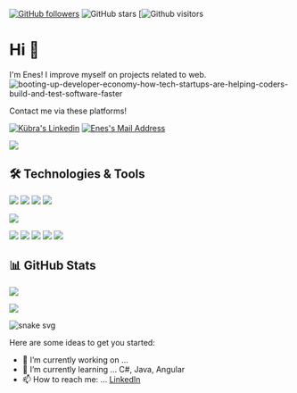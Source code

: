 [![GitHub followers](https://img.shields.io/github/followers/enescylnn?style=social)](https://github.com/enescylnn?tab=followers)
![GitHub stars](https://img.shields.io/github/stars/enescylnn?style=social)
[![Github visitors](https://visitor-badge.glitch.me/badge?page_id=enescylnn.visitor-badge.issue.1)


# Hi 👋
I'm Enes! I improve myself on projects related to web.
![booting-up-developer-economy-how-tech-startups-are-helping-coders-build-and-test-software-faster](https://user-images.githubusercontent.com/70946655/132948330-097113c0-1ebf-4104-9331-1564164a9872.gif)

Contact me via these platforms! 

  <a href="https://www.linkedin.com/in/enescylnn/" target="_blank" rel="nofollow"><img alt="Kübra's Linkedin" src="https://img.shields.io/badge/LinkedIn-0077B5?style=for-the-badge&logo=linkedin&logoColor=white" /></a>
  <a href="mailto:mustafaenesceylan49@gmail.com" target="_blank" rel="nofollow"><img alt="Enes's Mail Address" src="https://img.shields.io/badge/Gmail-D14836?style=for-the-badge&logo=gmail&logoColor=white" /></a>

<img src="https://img.shields.io/badge/GitHub-100000?style=for-the-badge&logo=github&logoColor=whitee"></img>
  
## 🛠 Technologies & Tools 
<img src="https://img.shields.io/badge/C%23-239120?style=for-the-badge&logo=c-sharp&logoColor=white"></img>
<img src="https://img.shields.io/badge/.NET-5C2D91?style=for-the-badge&logo=.net&logoColor=white"></img>
<img src="https://img.shields.io/badge/Java-ED8B00?style=for-the-badge&logo=java&logoColor=white"></img>
<img src="https://img.shields.io/badge/Spring-6DB33F?style=for-the-badge&logo=spring&logoColor=white"></img>

<img src="https://img.shields.io/badge/Microsoft_SQL_Server-CC2927?style=for-the-badge&logo=microsoft-sql-server&logoColor=white"></img>

<img src="https://img.shields.io/badge/Angular-DD0031?style=for-the-badge&logo=angular&logoColor=white"></img>
<img src="https://img.shields.io/badge/TypeScript-007ACC?style=for-the-badge&logo=typescript&logoColor=white"></img>
<img src="https://img.shields.io/badge/Bootstrap-563D7C?style=for-the-badge&logo=bootstrap&logoColor=white"></img>
<img src="https://img.shields.io/badge/HTML5-E34F26?style=for-the-badge&logo=html5&logoColor=white"></img>
<img src="https://img.shields.io/badge/CSS3-1572B6?style=for-the-badge&logo=css3&logoColor=white"></img>


## 📊 GitHub Stats

<p align="center">
  <p>
    <img src="https://github-readme-stats.vercel.app/api?username=enescylnn&count_private=true&show_icons=true&theme=tokyonight">
</p>
  <p>
  <img src="https://github-readme-stats.vercel.app/api/top-langs/?username=enescylnn&hide=python&layout=compact&show_icons=true&theme=tokyonight">
  </p>

</p>

![snake svg](https://github.com/enescylnn/enescylnn/blob/output/github-contribution-grid-snake.svg)



Here are some ideas to get you started:

- 🔭 I’m currently working on ...
- 🌱 I’m currently learning ... C#, Java, Angular
- 📫 How to reach me: ... [LinkedIn](https://www.linkedin.com/in/enescylnn/)

